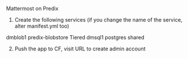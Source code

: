 Mattermost on Predix

1) Create the following services (if you change the name of the service, alter manifest.yml too)

dmblob1 predix-blobstore Tiered
dmsql1 postgres shared

2) Push the app to CF, visit URL to create admin account



